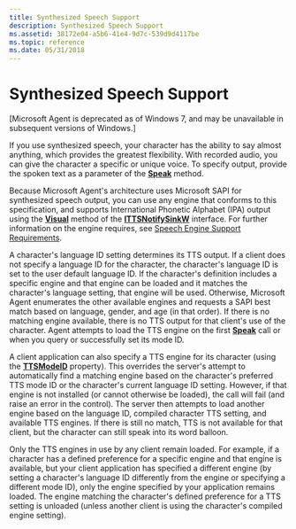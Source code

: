 ```yaml
---
title: Synthesized Speech Support
description: Synthesized Speech Support
ms.assetid: 38172e04-a5b6-41e4-9d7c-539d9d4117be
ms.topic: reference
ms.date: 05/31/2018
---
```


# Synthesized Speech Support

\[Microsoft Agent is deprecated as of Windows 7, and may be unavailable in subsequent versions of Windows.\]

If you use synthesized speech, your character has the ability to say almost anything, which provides the greatest flexibility. With recorded audio, you can give the character a specific or unique voice. To specify output, provide the spoken text as a parameter of the [**Speak**](speak-method.md) method.

Because Microsoft Agent's architecture uses Microsoft SAPI for synthesized speech output, you can use any engine that conforms to this specification, and supports International Phonetic Alphabet (IPA) output using the [**Visual**](https://www.bing.com/search?q=**Visual**) method of the [**ITTSNotifySinkW**](ittsnotifysinkw.md) interface. For further information on the engine requires, see [Speech Engine Support Requirements](requirements-for-text-to-speech-engines.md).

A character's language ID setting determines its TTS output. If a client does not specify a language ID for the character, the character's language ID is set to the user default language ID. If the character's definition includes a specific engine and that engine can be loaded and it matches the character's language setting, that engine will be used. Otherwise, Microsoft Agent enumerates the other available engines and requests a SAPI best match based on language, gender, and age (in that order). If there is no matching engine available, there is no TTS output for that client's use of the character. Agent attempts to load the TTS engine on the first [**Speak**](speak-method.md) call or when you query or successfully set its mode ID.

A client application can also specify a TTS engine for its character (using the [**TTSModeID**](ttsmodeid-property.md) property). This overrides the server's attempt to automatically find a matching engine based on the character's preferred TTS mode ID or the character's current language ID setting. However, if that engine is not installed (or cannot otherwise be loaded), the call will fail (and raise an error in the control). The server then attempts to load another engine based on the language ID, compiled character TTS setting, and available TTS engines. If there is still no match, TTS is not available for that client, but the character can still speak into its word balloon.

Only the TTS engines in use by any client remain loaded. For example, if a character has a defined preference for a specific engine and that engine is available, but your client application has specified a different engine (by setting a character's language ID differently from the engine or specifying a different mode ID), only the engine specified by your application remains loaded. The engine matching the character's defined preference for a TTS setting is unloaded (unless another client is using the character's compiled engine setting).

 

 




